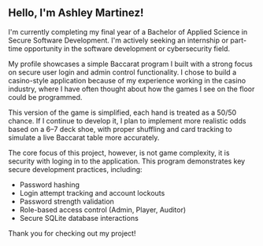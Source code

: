 ## Hello, I'm Ashley Martinez!

I'm currently completing my final year of a Bachelor of Applied Science in Secure Software Development. I'm actively seeking an internship or part-time opportunity in the software development or cybersecurity field.

My profile showcases a simple Baccarat program I built with a strong focus on secure user login and admin control functionality. I chose to build a casino-style application because of my experience working in the casino industry, where I have often thought about how the games I see on the floor could be programmed.

This version of the game is simplified, each hand is treated as a 50/50 chance. If I continue to develop it, I plan to implement more realistic odds based on a 6–7 deck shoe, with proper shuffling and card tracking to simulate a live Baccarat table more accurately.

The core focus of this project, however, is not game complexity, it is security with loging in to the application. This program demonstrates key secure development practices, including:

- Password hashing
- Login attempt tracking and account lockouts
- Password strength validation
- Role-based access control (Admin, Player, Auditor)
- Secure SQLite database interactions

Thank you for checking out my project!
